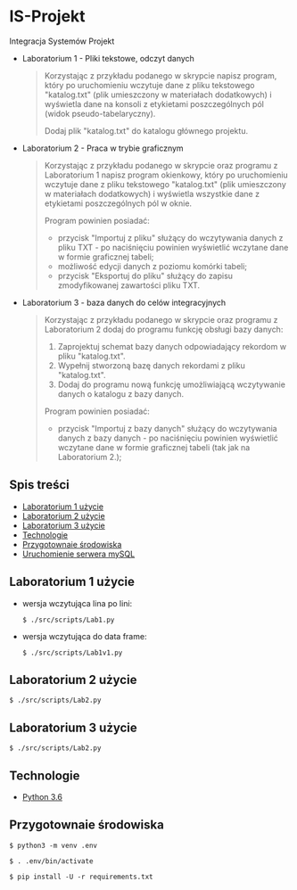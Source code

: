 # IS-Projekt
Integracja Systemów Projekt
- Laboratorium 1 - Pliki tekstowe, odczyt danych
    >Korzystając z przykładu podanego w skrypcie napisz program, który po uruchomieniu wczytuje dane z pliku tekstowego "katalog.txt" (plik umieszczony w materiałach dodatkowych) i wyświetla dane na konsoli z etykietami poszczególnych pól (widok pseudo-tabelaryczny).
    >
    >Dodaj plik "katalog.txt" do katalogu głównego projektu.
- Laboratorium 2 - Praca w trybie graficznym
    >Korzystając z przykładu podanego w skrypcie oraz programu z Laboratorium 1 napisz program okienkowy, który po uruchomieniu  wczytuje dane z pliku tekstowego "katalog.txt" (plik umieszczony w materiałach dodatkowych) i wyświetla wszystkie dane z etykietami poszczególnych pól w oknie.
    >
    >Program powinien posiadać:
    >- przycisk "Importuj z pliku" służący do wczytywania danych z pliku TXT - po naciśnięciu powinien wyświetlić wczytane dane w formie graficznej tabeli;
    >- możliwość edycji danych z poziomu komórki tabeli;
    >- przycisk "Eksportuj do pliku" służący do zapisu zmodyfikowanej zawartości pliku TXT.
- Laboratorium 3 - baza danych do celów integracyjnych
    >Korzystając z przykładu podanego w skrypcie oraz programu z Laboratorium 2 dodaj do programu funkcję obsługi bazy danych:
    >1. Zaprojektuj schemat bazy danych odpowiadający rekordom w pliku "katalog.txt".
    >2. Wypełnij stworzoną bazę danych rekordami z pliku "katalog.txt".
    >3. Dodaj do programu nową funkcję umożliwiającą wczytywanie danych o katalogu z bazy danych.
    >
    >Program powinien posiadać:
    >- przycisk "Importuj z bazy danych" służący do wczytywania danych z bazy danych - po naciśnięciu powinien wyświetlić wczytane dane w formie graficznej tabeli (tak jak na Laboratorium 2.);
## Spis treści
- [Laboratorium 1 użycie](#Laboratorium-1-użycie)
- [Laboratorium 2 użycie](#Laboratorium-2-użycie)
- [Laboratorium 3 użycie](#Laboratorium-3-użycie)
- [Technologie](#Technologie)
- [Przygotownaie środowiska](#Przygotownaie-środowiska)
- [Uruchomienie serwera mySQL](#Uruchomienie-serwera-mySQL)
## Laboratorium 1 użycie
- wersja wczytująca lina po lini:
    ```console
    $ ./src/scripts/Lab1.py
    ```
- wersja wczytująca do data frame:
    ```console
    $ ./src/scripts/Lab1v1.py
    ```
## Laboratorium 2 użycie
```console
$ ./src/scripts/Lab2.py
```
## Laboratorium 3 użycie
```console
$ ./src/scripts/Lab2.py
```
## Technologie
- [Python 3.6](https://docs.python.org/3.6/ "Dokumentacja Pythona")
## Przygotownaie środowiska
```console
$ python3 -m venv .env
```
```console
$ . .env/bin/activate
```
```console
$ pip install -U -r requirements.txt
```